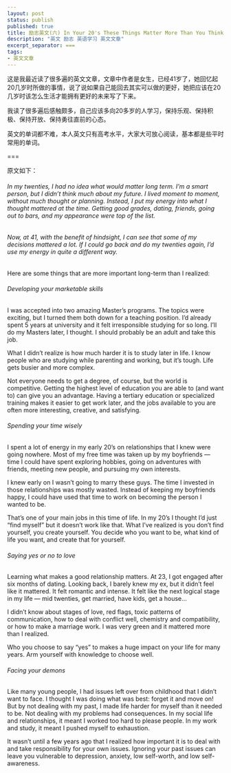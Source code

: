 ```yaml
---
layout: post
status: publish
published: true
title: 励志英文(六) In Your 20's These Things Matter More Than You Think
description: "英文 励志 英语学习 英文文章"
excerpt_separator: ===
tags:
- 英文文章
---
```


这是我最近读了很多遍的英文文章，文章中作者是女生，已经41岁了，她回忆起20几岁时所做的事情，说了说如果自己能回去其实可以做的更好，她把应该在20几岁时该怎么生活才能拥有更好的未来写了下来。

我读了很多遍后感触颇多，自己应该多向20多岁的人学习，保持乐观、保持积极、保持开放、保持勇往直前的心态。

英文的单词都不难，本人英文只有高考水平，大家大可放心阅读，基本都是些平时常用的单词。

===

原文如下：

###### In my twenties, I had no idea what would matter long term. I’m a smart person, but I didn’t think much about my future. I lived moment to moment, without much thought or planning. Instead, I put my energy into what I thought mattered at the time. Getting good grades, dating, friends, going out to bars, and my appearance were top of the list. 

###### Now, at 41, with the benefit of hindsight, I can see that some of my decisions mattered a lot. If I could go back and do my twenties again, I’d use my energy in quite a different way. 

Here are some things that are more important long-term than I realized: 

###### Developing your marketable skills

I was accepted into two amazing Master’s programs. The topics were exciting, but I turned them both down for a teaching position. I’d already spent 5 years at university and it felt irresponsible studying for so long. I’ll do my Masters later, I thought. I should probably be an adult and take this job. 

What I didn’t realize is how much harder it is to study later in life. I know people who are studying while parenting and working, but it’s tough. Life gets busier and more complex. 

Not everyone needs to get a degree, of course, but the world is competitive. Getting the highest level of education you are able to (and want to) can give you an advantage. Having a tertiary education or specialized training makes it easier to get work later, and the jobs available to you are often more interesting, creative, and satisfying. 

###### Spending your time wisely

I spent a lot of energy in my early 20’s on relationships that I knew were going nowhere. Most of my free time was taken up by my boyfriends — time I could have spent exploring hobbies, going on adventures with friends, meeting new people, and pursuing my own interests. 

I knew early on I wasn’t going to marry these guys. The time I invested in those relationships was mostly wasted. Instead of keeping my boyfriends happy, I could have used that time to work on becoming the person I wanted to be. 

That’s one of your main jobs in this time of life. In my 20’s I thought I’d just “find myself” but it doesn’t work like that. What I’ve realized is you don’t find yourself, you create yourself. You decide who you want to be, what kind of life you want, and create that for yourself. 

###### Saying yes or no to love

Learning what makes a good relationship matters. At 23, I got engaged after six months of dating. Looking back, I barely knew my ex, but it didn’t feel like it mattered. It felt romantic and intense. It felt like the next logical stage in my life — mid twenties, get married, have kids, get a house… 

I didn’t know about stages of love, red flags, toxic patterns of communication, how to deal with conflict well, chemistry and compatibility, or how to make a marriage work. I was very green and it mattered more than I realized. 

Who you choose to say “yes” to makes a huge impact on your life for many years. Arm yourself with knowledge to choose well. 

###### Facing your demons

Like many young people, I had issues left over from childhood that I didn’t want to face. I thought I was doing what was best: forget it and move on! But by not dealing with my past, I made life harder for myself than it needed to be. 
Not dealing with my problems had consequences. In my social life and relationships, it meant I worked too hard to please people. In my work and study, it meant I pushed myself to exhaustion. 

It wasn’t until a few years ago that I realized how important it is to deal with and take responsibility for your own issues. Ignoring your past issues can leave you vulnerable to depression, anxiety, low self-worth, and low self-awareness. 

